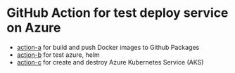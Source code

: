 # GitHub Action for test deploy service on Azure

* [action-a](../../tree/action-a) for build and push Docker images to Github Packages
* [action-b](../../tree/action-b) for test azure, helm
* [action-c](../../tree/action-c) for create and destroy Azure Kubernetes Service (AKS)
